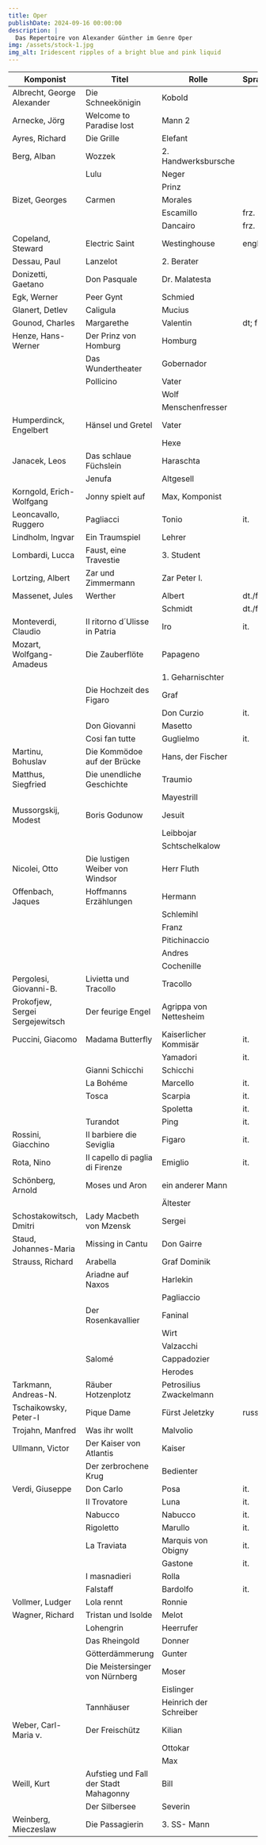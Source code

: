 ```yaml
---
title: Oper
publishDate: 2024-09-16 00:00:00
description: |
  Das Repertoire von Alexander Günther im Genre Oper
img: /assets/stock-1.jpg
img_alt: Iridescent ripples of a bright blue and pink liquid
---
```

| Komponist                       | Titel                                 | Rolle                   | Sprache |
| ------------------------------- | ------------------------------------- | ----------------------- | ------- |
| Albrecht, George Alexander      | Die Schneekönigin                     | Kobold                  |         |
| Arnecke, Jörg                   | Welcome to Paradise lost              | Mann 2                  |         |
| Ayres, Richard                  | Die Grille                            | Elefant                 |         |
| Berg, Alban                     | Wozzek                                | 2. Handwerksbursche     |         |
|                                 | Lulu                                  | Neger                   |         |
|                                 |                                       | Prinz                   |         |
| Bizet, Georges                  | Carmen                                | Morales                 |         |
|                                 |                                       | Escamillo               | frz.    |
|                                 |                                       | Dancairo                | frz.    |
| Copeland, Steward               | Electric Saint                        | Westinghouse            | engl    |
| Dessau, Paul                    | Lanzelot                              | 2. Berater              |         |
| Donizetti, Gaetano              | Don Pasquale                          | Dr. Malatesta           |         |
| Egk, Werner                     | Peer Gynt                             | Schmied                 |         |
| Glanert, Detlev                 | Caligula                              | Mucius                  |         |
| Gounod, Charles                 | Margarethe                            | Valentin                | dt; frz |
| Henze, Hans-Werner              | Der Prinz von Homburg                 | Homburg                 |         |
|                                 | Das Wundertheater                     | Gobernador              |         |
|                                 | Pollicino                             | Vater                   |         |
|                                 |                                       | Wolf                    |         |
|                                 |                                       | Menschenfresser         |         |
| Humperdinck, Engelbert          | Hänsel und Gretel                     | Vater                   |         |
|                                 |                                       | Hexe                    |         |
| Janacek, Leos                   | Das schlaue Füchslein                 | Haraschta               |         |
|                                 | Jenufa                                | Altgesell               |         |
| Korngold, Erich-Wolfgang        | Jonny spielt auf                      | Max, Komponist          |         |
| Leoncavallo, Ruggero            | Pagliacci                             | Tonio                   | it.     |
| Lindholm, Ingvar                | Ein Traumspiel                        | Lehrer                  |         |
| Lombardi, Lucca                 | Faust, eine Travestie                 | 3. Student              |         |
| Lortzing, Albert                | Zar und Zimmermann                    | Zar Peter I.            |         |
| Massenet, Jules                 | Werther                               | Albert                  | dt./frz |
|                                 |                                       | Schmidt                 | dt./frz |
| Monteverdi, Claudio             | Il ritorno d´Ulisse in Patria         | Iro                     | it.     |
| Mozart, Wolfgang-Amadeus        | Die Zauberflöte                       | Papageno                |         |
|                                 |                                       | 1. Geharnischter        |         |
|                                 | Die Hochzeit des Figaro               | Graf                    |         |
|                                 |                                       | Don Curzio              | it.     |
|                                 | Don Giovanni                          | Masetto                 |         |
|                                 | Cosi fan tutte                        | Guglielmo               | it.     |
| Martinu, Bohuslav               | Die Kommödoe auf der Brücke           | Hans, der Fischer       |         |
| Matthus, Siegfried              | Die unendliche Geschichte             | Traumio                 |         |
|                                 |                                       | Mayestrill              |         |
| Mussorgskij, Modest             | Boris Godunow                         | Jesuit                  |         |
|                                 |                                       | Leibbojar               |         |
|                                 |                                       | Schtschelkalow          |         |
| Nicolei, Otto                   | Die lustigen Weiber von Windsor       | Herr Fluth              |         |
| Offenbach, Jaques               | Hoffmanns Erzählungen                 | Hermann                 |         |
|                                 |                                       | Schlemihl               |         |
|                                 |                                       | Franz                   |         |
|                                 |                                       | Pitichinaccio           |         |
|                                 |                                       | Andres                  |         |
|                                 |                                       | Cochenille              |         |
| Pergolesi, Giovanni-B.          | Livietta und Tracollo                 | Tracollo                |         |
| Prokofjew, Sergei Sergejewitsch | Der feurige Engel                     | Agrippa von Nettesheim  |         |
| Puccini, Giacomo                | Madama Butterfly                      | Kaiserlicher Kommisär   | it.     |
|                                 |                                       | Yamadori                | it.     |
|                                 | Gianni Schicchi                       | Schicchi                |         |
|                                 | La Bohéme                             | Marcello                | it.     |
|                                 | Tosca                                 | Scarpia                 | it.     |
|                                 |                                       | Spoletta                | it.     |
|                                 | Turandot                              | Ping                    | it.     |
| Rossini, Giacchino              | Il barbiere die Seviglia              | Figaro                  | it.     |
| Rota, Nino                      | Il capello di paglia di Firenze       | Emiglio                 | it.     |
| Schönberg, Arnold               | Moses und Aron                        | ein anderer Mann        |         |
|                                 |                                       | Ältester                |         |
| Schostakowitsch, Dmitri         | Lady Macbeth von Mzensk               | Sergei                  |         |
| Staud, Johannes-Maria           | Missing in Cantu                      | Don Gairre              |         |
| Strauss, Richard                | Arabella                              | Graf Dominik            |         |
|                                 | Ariadne auf Naxos                     | Harlekin                |         |
|                                 |                                       | Pagliaccio              |         |
|                                 | Der Rosenkavallier                    | Faninal                 |         |
|                                 |                                       | Wirt                    |         |
|                                 |                                       | Valzacchi               |         |
|                                 | Salomé                                | Cappadozier             |         |
|                                 |                                       | Herodes                 |         |
| Tarkmann, Andreas-N.            | Räuber Hotzenplotz                    | Petrosilius Zwackelmann |         |
| Tschaikowsky, Peter-I           | Pique Dame                            | Fürst Jeletzky          | russ.   |
| Trojahn, Manfred                | Was ihr wollt                         | Malvolio                |         |
| Ullmann, Victor                 | Der Kaiser von Atlantis               | Kaiser                  |         |
|                                 | Der zerbrochene Krug                  | Bedienter               |         |
| Verdi, Giuseppe                 | Don Carlo                             | Posa                    | it.     |
|                                 | Il Trovatore                          | Luna                    | it.     |
|                                 | Nabucco                               | Nabucco                 | it.     |
|                                 | Rigoletto                             | Marullo                 | it.     |
|                                 | La Traviata                           | Marquis von Obigny      | it.     |
|                                 |                                       | Gastone                 | it.     |
|                                 | I masnadieri                          | Rolla                   |         |
|                                 | Falstaff                              | Bardolfo                | it.     |
| Vollmer, Ludger                 | Lola rennt                            | Ronnie                  |         |
| Wagner, Richard                 | Tristan und Isolde                    | Melot                   |         |
|                                 | Lohengrin                             | Heerrufer               |         |
|                                 | Das Rheingold                         | Donner                  |         |
|                                 | Götterdämmerung                       | Gunter                  |         |
|                                 | Die Meistersinger von Nürnberg        | Moser                   |         |
|                                 |                                       | Eislinger               |         |
|                                 | Tannhäuser                            | Heinrich der Schreiber  |         |
| Weber, Carl-Maria v.            | Der Freischütz                        | Kilian                  |         |
|                                 |                                       | Ottokar                 |         |
|                                 |                                       | Max                     |         |
| Weill, Kurt                     | Aufstieg und Fall der Stadt Mahagonny | Bill                    |         |
|                                 | Der Silbersee                         | Severin                 |         |
| Weinberg, Mieczeslaw                     | Die Passagierin | 3. SS- Mann                    |         |
